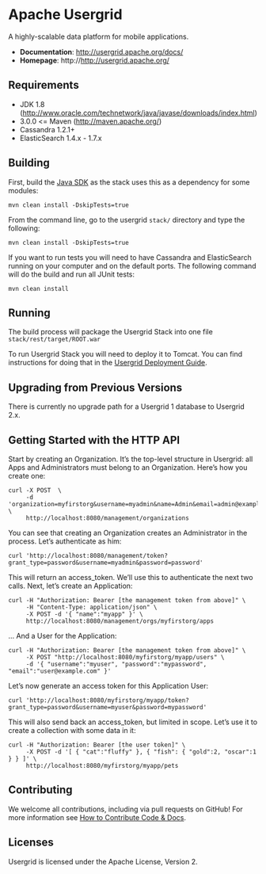 # Apache Usergrid

A highly-scalable data platform for mobile applications.

* **Documentation**: http://usergrid.apache.org/docs/
* **Homepage**: http://http://usergrid.apache.org/


## Requirements

* JDK 1.8 (http://www.oracle.com/technetwork/java/javase/downloads/index.html)
* 3.0.0 <= Maven (http://maven.apache.org/)
* Cassandra 1.2.1+
* ElasticSearch 1.4.x - 1.7.x


## Building

First, build the [Java SDK](https://github.com/apache/usergrid-java) as the stack uses this as a dependency for some modules:

    mvn clean install -DskipTests=true

From the command line, go to the usergrid `stack/` directory and type the following:

    mvn clean install -DskipTests=true

If you want to run tests you will need to have Cassandra and ElasticSearch running on your computer and on the default ports. The following command will do the build and run all JUnit tests:

    mvn clean install


## Running

The build process will package the Usergrid Stack into one file `stack/rest/target/ROOT.war`

To run Usergrid Stack you will need to deploy it to Tomcat. You can find instructions for
doing that in the [Usergrid Deployment Guide](http://usergrid.apache.org/docs/installation/deployment-guide.html).


## Upgrading from Previous Versions

There is currently no upgrade path for a Usergrid 1 database to Usergrid 2.x.


## Getting Started with the HTTP API

Start by creating an Organization. It’s the top-level structure in Usergrid:
all Apps and Administrators must belong to an Organization. Here’s how you create one:

    curl -X POST  \
         -d 'organization=myfirstorg&username=myadmin&name=Admin&email=admin@example.com&password=password' \
         http://localhost:8080/management/organizations

You can see that creating an Organization creates an Administrator in the process. Let’s authenticate as him:

    curl 'http://localhost:8080/management/token?grant_type=password&username=myadmin&password=password'

This will return an access\_token. We’ll use this to authenticate the next two calls.
Next, let’s create an Application:

    curl -H "Authorization: Bearer [the management token from above]" \
         -H "Content-Type: application/json" \
         -X POST -d '{ "name":"myapp" }' \
         http://localhost:8080/management/orgs/myfirstorg/apps

… And a User for the Application:

    curl -H "Authorization: Bearer [the management token from above]" \
         -X POST "http://localhost:8080/myfirstorg/myapp/users" \
         -d '{ "username":"myuser", "password":"mypassword", "email":"user@example.com" }'

Let’s now generate an access token for this Application User:

    curl 'http://localhost:8080/myfirstorg/myapp/token?grant_type=password&username=myuser&password=mypassword'

This will also send back an access\_token, but limited in scope.
Let’s use it to create a collection with some data in it:

    curl -H "Authorization: Bearer [the user token]" \
         -X POST -d '[ { "cat":"fluffy" }, { "fish": { "gold":2, "oscar":1 } } ]' \
         http://localhost:8080/myfirstorg/myapp/pets

## Contributing

We welcome all contributions, including via pull requests on GitHub! For more information see [How to Contribute Code & Docs](http://usergrid.apache.org/docs/reference/contribute-code.html).


## Licenses

Usergrid is licensed under the Apache License, Version 2.
